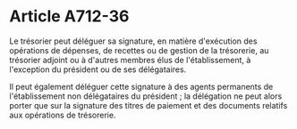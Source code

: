 # Article A712-36

<p> 					Le trésorier peut déléguer sa signature, en matière d'exécution des opérations de dépenses, de recettes ou de gestion de la trésorerie, au trésorier adjoint ou à d'autres membres élus de l'établissement, à l'exception du président ou de ses délégataires.</p><p>Il peut également déléguer cette signature à des agents permanents de l'établissement non délégataires du président ; la délégation ne peut alors porter que sur la signature des titres de paiement et des documents relatifs aux opérations de trésorerie.<br/></p>